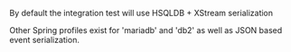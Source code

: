 By default the integration test will use HSQLDB + XStream serialization

Other Spring profiles exist for 'mariadb' and 'db2' as well as JSON based event serialization.